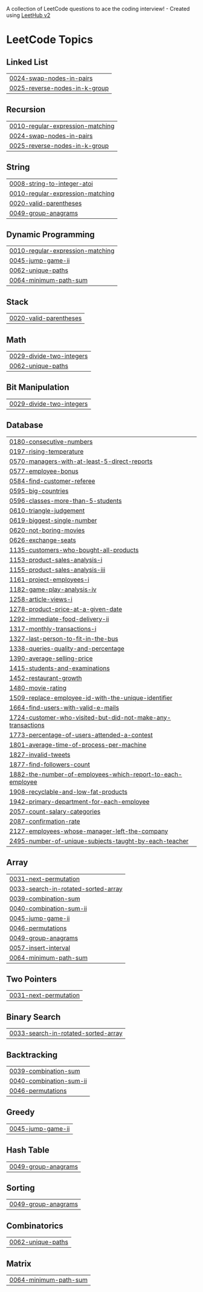 A collection of LeetCode questions to ace the coding interview! - Created using [LeetHub v2](https://github.com/arunbhardwaj/LeetHub-2.0)
<!---LeetCode Topics Start-->
# LeetCode Topics
## Linked List
|  |
| ------- |
| [0024-swap-nodes-in-pairs](https://github.com/kushal12chawda/LeetCode_Solutions/tree/master/0024-swap-nodes-in-pairs) |
| [0025-reverse-nodes-in-k-group](https://github.com/kushal12chawda/LeetCode_Solutions/tree/master/0025-reverse-nodes-in-k-group) |
## Recursion
|  |
| ------- |
| [0010-regular-expression-matching](https://github.com/kushal12chawda/LeetCode_Solutions/tree/master/0010-regular-expression-matching) |
| [0024-swap-nodes-in-pairs](https://github.com/kushal12chawda/LeetCode_Solutions/tree/master/0024-swap-nodes-in-pairs) |
| [0025-reverse-nodes-in-k-group](https://github.com/kushal12chawda/LeetCode_Solutions/tree/master/0025-reverse-nodes-in-k-group) |
## String
|  |
| ------- |
| [0008-string-to-integer-atoi](https://github.com/kushal12chawda/LeetCode_Solutions/tree/master/0008-string-to-integer-atoi) |
| [0010-regular-expression-matching](https://github.com/kushal12chawda/LeetCode_Solutions/tree/master/0010-regular-expression-matching) |
| [0020-valid-parentheses](https://github.com/kushal12chawda/LeetCode_Solutions/tree/master/0020-valid-parentheses) |
| [0049-group-anagrams](https://github.com/kushal12chawda/LeetCode_Solutions/tree/master/0049-group-anagrams) |
## Dynamic Programming
|  |
| ------- |
| [0010-regular-expression-matching](https://github.com/kushal12chawda/LeetCode_Solutions/tree/master/0010-regular-expression-matching) |
| [0045-jump-game-ii](https://github.com/kushal12chawda/LeetCode_Solutions/tree/master/0045-jump-game-ii) |
| [0062-unique-paths](https://github.com/kushal12chawda/LeetCode_Solutions/tree/master/0062-unique-paths) |
| [0064-minimum-path-sum](https://github.com/kushal12chawda/LeetCode_Solutions/tree/master/0064-minimum-path-sum) |
## Stack
|  |
| ------- |
| [0020-valid-parentheses](https://github.com/kushal12chawda/LeetCode_Solutions/tree/master/0020-valid-parentheses) |
## Math
|  |
| ------- |
| [0029-divide-two-integers](https://github.com/kushal12chawda/LeetCode_Solutions/tree/master/0029-divide-two-integers) |
| [0062-unique-paths](https://github.com/kushal12chawda/LeetCode_Solutions/tree/master/0062-unique-paths) |
## Bit Manipulation
|  |
| ------- |
| [0029-divide-two-integers](https://github.com/kushal12chawda/LeetCode_Solutions/tree/master/0029-divide-two-integers) |
## Database
|  |
| ------- |
| [0180-consecutive-numbers](https://github.com/kushal12chawda/LeetCode_Solutions/tree/master/0180-consecutive-numbers) |
| [0197-rising-temperature](https://github.com/kushal12chawda/LeetCode_Solutions/tree/master/0197-rising-temperature) |
| [0570-managers-with-at-least-5-direct-reports](https://github.com/kushal12chawda/LeetCode_Solutions/tree/master/0570-managers-with-at-least-5-direct-reports) |
| [0577-employee-bonus](https://github.com/kushal12chawda/LeetCode_Solutions/tree/master/0577-employee-bonus) |
| [0584-find-customer-referee](https://github.com/kushal12chawda/LeetCode_Solutions/tree/master/0584-find-customer-referee) |
| [0595-big-countries](https://github.com/kushal12chawda/LeetCode_Solutions/tree/master/0595-big-countries) |
| [0596-classes-more-than-5-students](https://github.com/kushal12chawda/LeetCode_Solutions/tree/master/0596-classes-more-than-5-students) |
| [0610-triangle-judgement](https://github.com/kushal12chawda/LeetCode_Solutions/tree/master/0610-triangle-judgement) |
| [0619-biggest-single-number](https://github.com/kushal12chawda/LeetCode_Solutions/tree/master/0619-biggest-single-number) |
| [0620-not-boring-movies](https://github.com/kushal12chawda/LeetCode_Solutions/tree/master/0620-not-boring-movies) |
| [0626-exchange-seats](https://github.com/kushal12chawda/LeetCode_Solutions/tree/master/0626-exchange-seats) |
| [1135-customers-who-bought-all-products](https://github.com/kushal12chawda/LeetCode_Solutions/tree/master/1135-customers-who-bought-all-products) |
| [1153-product-sales-analysis-i](https://github.com/kushal12chawda/LeetCode_Solutions/tree/master/1153-product-sales-analysis-i) |
| [1155-product-sales-analysis-iii](https://github.com/kushal12chawda/LeetCode_Solutions/tree/master/1155-product-sales-analysis-iii) |
| [1161-project-employees-i](https://github.com/kushal12chawda/LeetCode_Solutions/tree/master/1161-project-employees-i) |
| [1182-game-play-analysis-iv](https://github.com/kushal12chawda/LeetCode_Solutions/tree/master/1182-game-play-analysis-iv) |
| [1258-article-views-i](https://github.com/kushal12chawda/LeetCode_Solutions/tree/master/1258-article-views-i) |
| [1278-product-price-at-a-given-date](https://github.com/kushal12chawda/LeetCode_Solutions/tree/master/1278-product-price-at-a-given-date) |
| [1292-immediate-food-delivery-ii](https://github.com/kushal12chawda/LeetCode_Solutions/tree/master/1292-immediate-food-delivery-ii) |
| [1317-monthly-transactions-i](https://github.com/kushal12chawda/LeetCode_Solutions/tree/master/1317-monthly-transactions-i) |
| [1327-last-person-to-fit-in-the-bus](https://github.com/kushal12chawda/LeetCode_Solutions/tree/master/1327-last-person-to-fit-in-the-bus) |
| [1338-queries-quality-and-percentage](https://github.com/kushal12chawda/LeetCode_Solutions/tree/master/1338-queries-quality-and-percentage) |
| [1390-average-selling-price](https://github.com/kushal12chawda/LeetCode_Solutions/tree/master/1390-average-selling-price) |
| [1415-students-and-examinations](https://github.com/kushal12chawda/LeetCode_Solutions/tree/master/1415-students-and-examinations) |
| [1452-restaurant-growth](https://github.com/kushal12chawda/LeetCode_Solutions/tree/master/1452-restaurant-growth) |
| [1480-movie-rating](https://github.com/kushal12chawda/LeetCode_Solutions/tree/master/1480-movie-rating) |
| [1509-replace-employee-id-with-the-unique-identifier](https://github.com/kushal12chawda/LeetCode_Solutions/tree/master/1509-replace-employee-id-with-the-unique-identifier) |
| [1664-find-users-with-valid-e-mails](https://github.com/kushal12chawda/LeetCode_Solutions/tree/master/1664-find-users-with-valid-e-mails) |
| [1724-customer-who-visited-but-did-not-make-any-transactions](https://github.com/kushal12chawda/LeetCode_Solutions/tree/master/1724-customer-who-visited-but-did-not-make-any-transactions) |
| [1773-percentage-of-users-attended-a-contest](https://github.com/kushal12chawda/LeetCode_Solutions/tree/master/1773-percentage-of-users-attended-a-contest) |
| [1801-average-time-of-process-per-machine](https://github.com/kushal12chawda/LeetCode_Solutions/tree/master/1801-average-time-of-process-per-machine) |
| [1827-invalid-tweets](https://github.com/kushal12chawda/LeetCode_Solutions/tree/master/1827-invalid-tweets) |
| [1877-find-followers-count](https://github.com/kushal12chawda/LeetCode_Solutions/tree/master/1877-find-followers-count) |
| [1882-the-number-of-employees-which-report-to-each-employee](https://github.com/kushal12chawda/LeetCode_Solutions/tree/master/1882-the-number-of-employees-which-report-to-each-employee) |
| [1908-recyclable-and-low-fat-products](https://github.com/kushal12chawda/LeetCode_Solutions/tree/master/1908-recyclable-and-low-fat-products) |
| [1942-primary-department-for-each-employee](https://github.com/kushal12chawda/LeetCode_Solutions/tree/master/1942-primary-department-for-each-employee) |
| [2057-count-salary-categories](https://github.com/kushal12chawda/LeetCode_Solutions/tree/master/2057-count-salary-categories) |
| [2087-confirmation-rate](https://github.com/kushal12chawda/LeetCode_Solutions/tree/master/2087-confirmation-rate) |
| [2127-employees-whose-manager-left-the-company](https://github.com/kushal12chawda/LeetCode_Solutions/tree/master/2127-employees-whose-manager-left-the-company) |
| [2495-number-of-unique-subjects-taught-by-each-teacher](https://github.com/kushal12chawda/LeetCode_Solutions/tree/master/2495-number-of-unique-subjects-taught-by-each-teacher) |
## Array
|  |
| ------- |
| [0031-next-permutation](https://github.com/kushal12chawda/LeetCode_Solutions/tree/master/0031-next-permutation) |
| [0033-search-in-rotated-sorted-array](https://github.com/kushal12chawda/LeetCode_Solutions/tree/master/0033-search-in-rotated-sorted-array) |
| [0039-combination-sum](https://github.com/kushal12chawda/LeetCode_Solutions/tree/master/0039-combination-sum) |
| [0040-combination-sum-ii](https://github.com/kushal12chawda/LeetCode_Solutions/tree/master/0040-combination-sum-ii) |
| [0045-jump-game-ii](https://github.com/kushal12chawda/LeetCode_Solutions/tree/master/0045-jump-game-ii) |
| [0046-permutations](https://github.com/kushal12chawda/LeetCode_Solutions/tree/master/0046-permutations) |
| [0049-group-anagrams](https://github.com/kushal12chawda/LeetCode_Solutions/tree/master/0049-group-anagrams) |
| [0057-insert-interval](https://github.com/kushal12chawda/LeetCode_Solutions/tree/master/0057-insert-interval) |
| [0064-minimum-path-sum](https://github.com/kushal12chawda/LeetCode_Solutions/tree/master/0064-minimum-path-sum) |
## Two Pointers
|  |
| ------- |
| [0031-next-permutation](https://github.com/kushal12chawda/LeetCode_Solutions/tree/master/0031-next-permutation) |
## Binary Search
|  |
| ------- |
| [0033-search-in-rotated-sorted-array](https://github.com/kushal12chawda/LeetCode_Solutions/tree/master/0033-search-in-rotated-sorted-array) |
## Backtracking
|  |
| ------- |
| [0039-combination-sum](https://github.com/kushal12chawda/LeetCode_Solutions/tree/master/0039-combination-sum) |
| [0040-combination-sum-ii](https://github.com/kushal12chawda/LeetCode_Solutions/tree/master/0040-combination-sum-ii) |
| [0046-permutations](https://github.com/kushal12chawda/LeetCode_Solutions/tree/master/0046-permutations) |
## Greedy
|  |
| ------- |
| [0045-jump-game-ii](https://github.com/kushal12chawda/LeetCode_Solutions/tree/master/0045-jump-game-ii) |
## Hash Table
|  |
| ------- |
| [0049-group-anagrams](https://github.com/kushal12chawda/LeetCode_Solutions/tree/master/0049-group-anagrams) |
## Sorting
|  |
| ------- |
| [0049-group-anagrams](https://github.com/kushal12chawda/LeetCode_Solutions/tree/master/0049-group-anagrams) |
## Combinatorics
|  |
| ------- |
| [0062-unique-paths](https://github.com/kushal12chawda/LeetCode_Solutions/tree/master/0062-unique-paths) |
## Matrix
|  |
| ------- |
| [0064-minimum-path-sum](https://github.com/kushal12chawda/LeetCode_Solutions/tree/master/0064-minimum-path-sum) |
<!---LeetCode Topics End-->